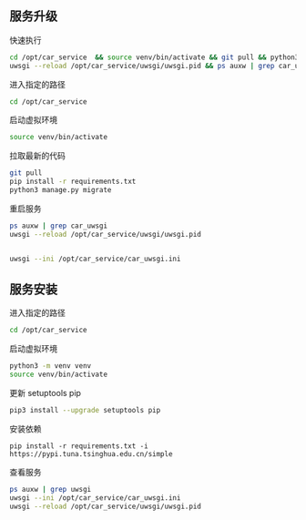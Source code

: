 ## 服务升级

快速执行
```sh
cd /opt/car_service  && source venv/bin/activate && git pull && python3 manage.py migrate && ps auxw | grep car_uwsgi
uwsgi --reload /opt/car_service/uwsgi/uwsgi.pid && ps auxw | grep car_uwsgi
```

进入指定的路径

```sh
cd /opt/car_service
```

启动虚拟环境
```sh
source venv/bin/activate
```

拉取最新的代码
```sh
git pull
pip install -r requirements.txt
python3 manage.py migrate
```

重启服务

```sh
ps auxw | grep car_uwsgi
uwsgi --reload /opt/car_service/uwsgi/uwsgi.pid


uwsgi --ini /opt/car_service/car_uwsgi.ini
```


## 服务安装
进入指定的路径

```sh
cd /opt/car_service
```

启动虚拟环境
```sh
python3 -m venv venv
source venv/bin/activate
```

更新 setuptools pip

```sh
pip3 install --upgrade setuptools pip
```

安装依赖

```
pip install -r requirements.txt -i https://pypi.tuna.tsinghua.edu.cn/simple
```

查看服务

```sh
ps auxw | grep uwsgi
uwsgi --ini /opt/car_service/car_uwsgi.ini
uwsgi --reload /opt/car_service/uwsgi/uwsgi.pid
```
